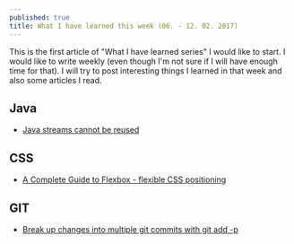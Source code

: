 ```yaml
---
published: true
title: What I have learned this week (06. - 12. 02. 2017)
---
```

This is the first article of "What I have learned series" I would like to start. I would like to write weekly (even though I'm not sure if I will have enough time for that). I will try to post interesting things I learned in that week and also some articles I read. 

## Java
- [Java streams cannot be reused](http://stackoverflow.com/questions/23860533/copy-a-stream-to-avoid-stream-has-already-been-operated-upon-or-closed-java-8)

## CSS
- [A Complete Guide to Flexbox - flexible CSS positioning](https://css-tricks.com/snippets/css/a-guide-to-flexbox/)

## GIT
- [Break up changes into multiple git commits with git add -p](http://blog.tplus1.com/blog/2008/10/31/break-up-changes-into-different-commits-with-git-add-p/)
